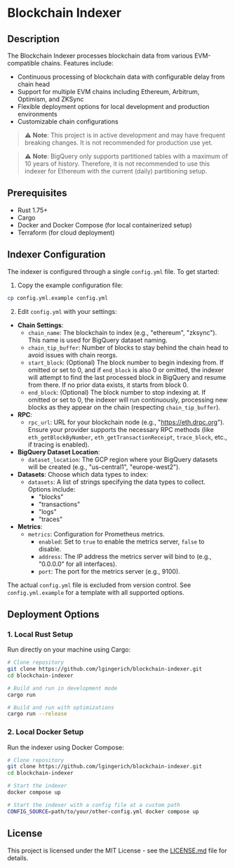 # Blockchain Indexer

## Description

The Blockchain Indexer processes blockchain data from various EVM-compatible chains.
Features include:
- Continuous processing of blockchain data with configurable delay from chain head
- Support for multiple EVM chains including Ethereum, Arbitrum, Optimism, and ZKSync
- Flexible deployment options for local development and production environments
- Customizable chain configurations

> ⚠️ **Note**: This project is in active development and may have frequent breaking changes. It is not recommended for production use yet.

> ⚠️ **Note**: BigQuery only supports partitioned tables with a maximum of 10 years of history. Therefore, it is not recommended to use this indexer for Ethereum with the current (daily) partitioning setup.


## Prerequisites
- Rust 1.75+ 
- Cargo
- Docker and Docker Compose (for local containerized setup)
- Terraform (for cloud deployment)


## Indexer Configuration

The indexer is configured through a single `config.yml` file. To get started:

1. Copy the example configuration file:
```bash
cp config.yml.example config.yml
```

2. Edit `config.yml` with your settings:
- **Chain Settings**: 
  - `chain_name`: The blockchain to index (e.g., "ethereum", "zksync"). This name is used for BigQuery dataset naming.
  - `chain_tip_buffer`: Number of blocks to stay behind the chain head to avoid issues with chain reorgs.
  - `start_block`: (Optional) The block number to begin indexing from. If omitted or set to 0, and if `end_block` is also 0 or omitted, the indexer will attempt to find the last processed block in BigQuery and resume from there. If no prior data exists, it starts from block 0.
  - `end_block`: (Optional) The block number to stop indexing at. If omitted or set to 0, the indexer will run continuously, processing new blocks as they appear on the chain (respecting `chain_tip_buffer`).
- **RPC**: 
  - `rpc_url`: URL for your blockchain node (e.g., "https://eth.drpc.org"). Ensure your provider supports the necessary RPC methods (like `eth_getBlockByNumber`, `eth_getTransactionReceipt`, `trace_block`, etc., if tracing is enabled).
- **BigQuery Dataset Location**:
  - `dataset_location`: The GCP region where your BigQuery datasets will be created (e.g., "us-central1", "europe-west2").
- **Datasets**: Choose which data types to index:
  - `datasets`: A list of strings specifying the data types to collect. Options include:
    - "blocks"
    - "transactions"
    - "logs"
    - "traces"
- **Metrics**: 
  - `metrics`: Configuration for Prometheus metrics.
    - `enabled`: Set to `true` to enable the metrics server, `false` to disable.
    - `address`: The IP address the metrics server will bind to (e.g., "0.0.0.0" for all interfaces).
    - `port`: The port for the metrics server (e.g., 9100).

The actual `config.yml` file is excluded from version control. See `config.yml.example` for a template with all supported options.


## Deployment Options

### 1. Local Rust Setup
Run directly on your machine using Cargo:
```bash
# Clone repository
git clone https://github.com/lgingerich/blockchain-indexer.git
cd blockchain-indexer

# Build and run in development mode
cargo run

# Build and run with optimizations
cargo run --release
```

### 2. Local Docker Setup
Run the indexer using Docker Compose:

```bash
# Clone repository
git clone https://github.com/lgingerich/blockchain-indexer.git
cd blockchain-indexer

# Start the indexer
docker compose up

# Start the indexer with a config file at a custom path
CONFIG_SOURCE=path/to/your/other-config.yml docker compose up
```

## License

This project is licensed under the MIT License - see the [LICENSE.md](LICENSE.md) file for details.
